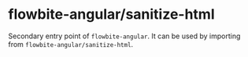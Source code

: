 # flowbite-angular/sanitize-html

Secondary entry point of `flowbite-angular`. It can be used by importing from
`flowbite-angular/sanitize-html`.
